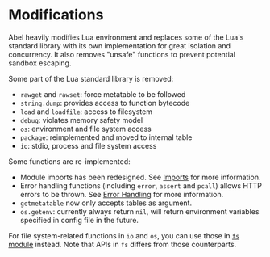 # Modifications

Abel heavily modifies Lua environment and replaces some of the Lua's standard library with its own implementation for great isolation and concurrency. It also removes "unsafe" functions to prevent potential sandbox escaping.

Some part of the Lua standard library is removed:

- `rawget` and `rawset`: force metatable to be followed
- `string.dump`: provides access to function bytecode
- `load` and `loadfile`: access to filesystem
- `debug`: violates memory safety model
- `os`: environment and file system access
- `package`: reimplemented and moved to internal table
- `io`: stdio, process and file system access

Some functions are re-implemented:

- Module imports has been redesigned. See [Imports]() for more information.
- Error handling functions (including `error`, `assert` and `pcall`) allows HTTP errors to be thrown. See [Error Handling](error-handling.md) for more information.
- `getmetatable` now only accepts tables as argument.
- `os.getenv`: currently always return `nil`, will return environment variables specified in config file in the future.

For file system-related functions in `io` and `os`, you can use those in [`fs` module](../api/runtime/fs.md) instead. Note that APIs in `fs` differs from those counterparts.
